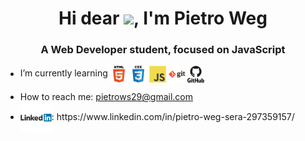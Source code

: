 <h1 align="center">Hi dear <img src="https://raw.githubusercontent.com/kaueMarques/kaueMarques/master/hi.gif" width="30px">, I'm Pietro Weg</h1>
<h3 align="center">A Web Developer student, focused on JavaScript</h3>

- I’m currently learning <span>
  <img src="https://github.com/devicons/devicon/blob/master/icons/html5/html5-original-wordmark.svg" alt="html-logo" width="27" align="center" height="27"/>
  <img src="https://github.com/devicons/devicon/blob/master/icons/css3/css3-original-wordmark.svg" alt="css-logo" width="27" align="center" height="27"/>
  <img src="https://github.com/devicons/devicon/blob/master/icons/javascript/javascript-original.svg" alt="js-logo" width="27" align="center" height="27"/>
  <img src="https://github.com/devicons/devicon/blob/master/icons/git/git-original-wordmark.svg" alt="git-logo" width="27" align="center" height="27"/>
  <img src="https://github.com/devicons/devicon/blob/master/icons/github/github-original-wordmark.svg" alt="github-logo" width="27" align="center" height="27"/>  
</span>

- How to reach me: pietrows29@gmail.com
- <span>
   <img src="https://github.com/devicons/devicon/blob/master/icons/linkedin/linkedin-original-wordmark.svg" width="50" align="center" height="50"/>:
   https://www.linkedin.com/in/pietro-weg-sera-297359157/
  </span>
